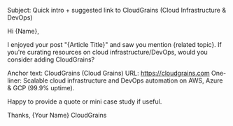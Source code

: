 Subject: Quick intro + suggested link to CloudGrains (Cloud Infrastructure & DevOps)

Hi {Name},

I enjoyed your post "{Article Title}" and saw you mention {related topic}. If you're curating resources on cloud infrastructure/DevOps, would you consider adding CloudGrains?

Anchor text: CloudGrains (Cloud Grains)
URL: https://cloudgrains.com
One-liner: Scalable cloud infrastructure and DevOps automation on AWS, Azure & GCP (99.9% uptime).

Happy to provide a quote or mini case study if useful.

Thanks,
{Your Name}
CloudGrains
